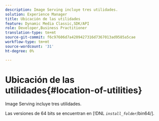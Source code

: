 ```yaml
---
description: Image Serving incluye tres utilidades.
solution: Experience Manager
title: Ubicación de las utilidades
feature: Dynamic Media Classic,SDK/API
role: Developer,Business Practitioner
translation-type: tm+mt
source-git-commit: f6c97606d7a4209427316d7367013ad9585a5cae
workflow-type: tm+mt
source-wordcount: '31'
ht-degree: 0%

---
```



# Ubicación de las utilidades{#location-of-utilities}

Image Serving incluye tres utilidades.

Las versiones de 64 bits se encuentran en [!DNL *`install_folder`*/bin64/].
